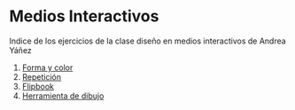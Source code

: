 # Medios Interactivos

Indice de los ejercicios de la clase diseño en medios interactivos de Andrea Yáñez

1. [Forma y color](https://andreayanez.github.io/mediosInteractivos/01)
2. [Repetición](https://andreayanez.github.io/mediosInteractivos/02)
3. [Flipbook](https://andreayanez.github.io/mediosInteractivos/03)
4. [Herramienta de dibujo](https://andreayanez.github.io/mediosInteractivos/04)
